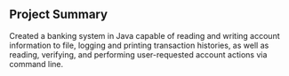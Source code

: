 ## Project Summary

Created a banking system in Java capable of reading and writing account information to file, logging and printing transaction histories, as well as reading, verifying, and performing user-requested account actions via command line.